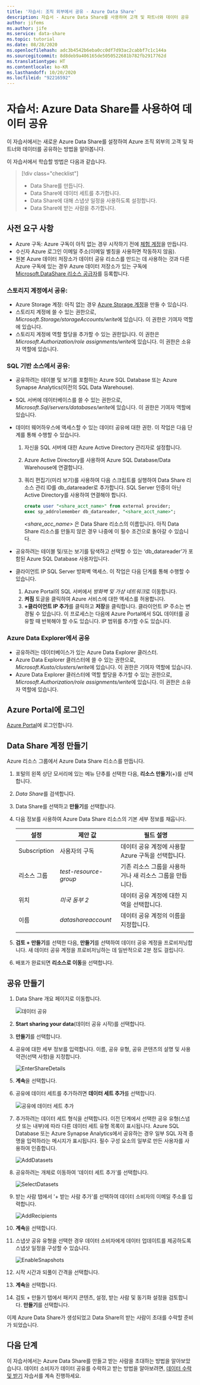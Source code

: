 ```yaml
---
title: '자습서: 조직 외부에서 공유 - Azure Data Share'
description: 자습서 - Azure Data Share를 사용하여 고객 및 파트너와 데이터 공유
author: jifems
ms.author: jife
ms.service: data-share
ms.topic: tutorial
ms.date: 08/28/2020
ms.openlocfilehash: adc3b4542b6eba0cc0df7d93ac2cabbf7c1c144a
ms.sourcegitcommit: 8d8deb9a406165de5050522681b782fb2917762d
ms.translationtype: HT
ms.contentlocale: ko-KR
ms.lasthandoff: 10/20/2020
ms.locfileid: "92216592"
---
```

# <a name="tutorial-share-data-using-azure-data-share"></a>자습서: Azure Data Share를 사용하여 데이터 공유  

이 자습서에서는 새로운 Azure Data Share를 설정하여 Azure 조직 외부의 고객 및 파트너와 데이터를 공유하는 방법을 알아봅니다. 

이 자습서에서 학습할 방법은 다음과 같습니다.

> [!div class="checklist"]
> * Data Share를 만듭니다.
> * Data Share에 데이터 세트를 추가합니다.
> * Data Share에 대해 스냅샷 일정을 사용하도록 설정합니다. 
> * Data Share에 받는 사람을 추가합니다. 

## <a name="prerequisites"></a>사전 요구 사항

* Azure 구독: Azure 구독이 아직 없는 경우 시작하기 전에 [체험 계정](https://azure.microsoft.com/free/)을 만듭니다.
* 수신자 Azure 로그인 이메일 주소(이메일 별칭을 사용하면 작동하지 않음).
* 원본 Azure 데이터 저장소가 데이터 공유 리소스를 만드는 데 사용하는 것과 다른 Azure 구독에 있는 경우 Azure 데이터 저장소가 있는 구독에 [Microsoft.DataShare 리소스 공급자](concepts-roles-permissions.md#resource-provider-registration)를 등록합니다. 

### <a name="share-from-a-storage-account"></a>스토리지 계정에서 공유:

* Azure Storage 계정: 아직 없는 경우 [Azure Storage 계정](../storage/common/storage-account-create.md)을 만들 수 있습니다.
* 스토리지 계정에 쓸 수 있는 권한으로, *Microsoft.Storage/storageAccounts/write*에 있습니다. 이 권한은 기여자 역할에 있습니다.
* 스토리지 계정에 역할 할당을 추가할 수 있는 권한입니다. 이 권한은 *Microsoft.Authorization/role assignments/write*에 있습니다. 이 권한은 소유자 역할에 있습니다. 


### <a name="share-from-a-sql-based-source"></a>SQL 기반 소스에서 공유:

* 공유하려는 테이블 및 보기를 포함하는 Azure SQL Database 또는 Azure Synapse Analytics(이전의 SQL Data Warehouse).
* SQL 서버에 데이터베이스를 쓸 수 있는 권한으로, *Microsoft.Sql/servers/databases/write*에 있습니다. 이 권한은 기여자 역할에 있습니다.
* 데이터 웨어하우스에 액세스할 수 있는 데이터 공유에 대한 권한. 이 작업은 다음 단계를 통해 수행할 수 있습니다. 
    1. 자신을 SQL 서버에 대한 Azure Active Directory 관리자로 설정합니다.
    1. Azure Active Directory를 사용하여 Azure SQL Database/Data Warehouse에 연결합니다.
    1. 쿼리 편집기(미리 보기)를 사용하여 다음 스크립트를 실행하여 Data Share 리소스 관리 ID를 db_datareader로 추가합니다. SQL Server 인증이 아닌 Active Directory를 사용하여 연결해야 합니다. 
    
        ```sql
        create user "<share_acct_name>" from external provider;     
        exec sp_addrolemember db_datareader, "<share_acct_name>"; 
        ```                   
       *<share_acc_name>* 은 Data Share 리소스의 이름입니다. 아직 Data Share 리소스를 만들지 않은 경우 나중에 이 필수 조건으로 돌아갈 수 있습니다.  

* 공유하려는 테이블 및/또는 보기를 탐색하고 선택할 수 있는 ‘db_datareader’가 포함된 Azure SQL Database 사용자입니다. 

* 클라이언트 IP SQL Server 방화벽 액세스. 이 작업은 다음 단계를 통해 수행할 수 있습니다. 
    1. Azure Portal의 SQL 서버에서 *방화벽 및 가상 네트워크*로 이동합니다.
    1. **켜짐** 토글을 클릭하여 Azure 서비스에 대한 액세스를 허용합니다.
    1. **+클라이언트 IP 추가**를 클릭하고 **저장**을 클릭합니다. 클라이언트 IP 주소는 변경될 수 있습니다. 이 프로세스는 다음에 Azure Portal에서 SQL 데이터를 공유할 때 반복해야 할 수도 있습니다. IP 범위를 추가할 수도 있습니다. 

### <a name="share-from-azure-data-explorer"></a>Azure Data Explorer에서 공유
* 공유하려는 데이터베이스가 있는 Azure Data Explorer 클러스터.
* Azure Data Explorer 클러스터에 쓸 수 있는 권한으로, *Microsoft.Kusto/clusters/write*에 있습니다. 이 권한은 기여자 역할에 있습니다.
* Azure Data Explorer 클러스터에 역할 할당을 추가할 수 있는 권한으로, *Microsoft.Authorization/role assignments/write*에 있습니다. 이 권한은 소유자 역할에 있습니다.

## <a name="sign-in-to-the-azure-portal"></a>Azure Portal에 로그인

[Azure Portal](https://portal.azure.com/)에 로그인합니다.

## <a name="create-a-data-share-account"></a>Data Share 계정 만들기

Azure 리소스 그룹에서 Azure Data Share 리소스를 만듭니다.

1. 포털의 왼쪽 상단 모서리에 있는 메뉴 단추를 선택한 다음, **리소스 만들기**(+)를 선택합니다.

1. *Data Share*를 검색합니다.

1. Data Share를 선택하고 **만들기**를 선택합니다.

1. 다음 정보를 사용하여 Azure Data Share 리소스의 기본 세부 정보를 채웁니다. 

     **설정** | **제안 값** | **필드 설명**
    |---|---|---|
    | Subscription | 사용자의 구독 | 데이터 공유 계정에 사용할 Azure 구독을 선택합니다.|
    | 리소스 그룹 | *test-resource-group* | 기존 리소스 그룹을 사용하거나 새 리소스 그룹을 만듭니다. |
    | 위치 | *미국 동부 2* | 데이터 공유 계정에 대한 지역을 선택합니다.
    | 이름 | *datashareaccount* | 데이터 공유 계정의 이름을 지정합니다. |
    | | |

1. **검토 + 만들기**를 선택한 다음, **만들기**를 선택하여 데이터 공유 계정을 프로비저닝합니다. 새 데이터 공유 계정을 프로비저닝하는 데 일반적으로 2분 정도 걸립니다. 

1. 배포가 완료되면 **리소스로 이동**을 선택합니다.

## <a name="create-a-share"></a>공유 만들기

1. Data Share 개요 페이지로 이동합니다.

    ![데이터 공유](./media/share-receive-data.png "데이터 공유") 

1. **Start sharing your data**(데이터 공유 시작)를 선택합니다.

1. **만들기**를 선택합니다.   

1. 공유에 대한 세부 정보를 입력합니다. 이름, 공유 유형, 공유 콘텐츠의 설명 및 사용 약관(선택 사항)을 지정합니다. 

    ![EnterShareDetails](./media/enter-share-details.png "공유 세부 정보 입력") 

1. **계속**을 선택합니다.

1. 공유에 데이터 세트를 추가하려면 **데이터 세트 추가**를 선택합니다. 

    ![공유에 데이터 세트 추가](./media/datasets.png "데이터 세트")

1. 추가하려는 데이터 세트 형식을 선택합니다. 이전 단계에서 선택한 공유 유형(스냅샷 또는 내부)에 따라 다른 데이터 세트 유형 목록이 표시됩니다. Azure SQL Database 또는 Azure Synapse Analytics에서 공유하는 경우 일부 SQL 자격 증명을 입력하라는 메시지가 표시됩니다. 필수 구성 요소의 일부로 만든 사용자를 사용하여 인증합니다.

    ![AddDatasets](./media/add-datasets.png "데이터 세트 추가")    

1. 공유하려는 개체로 이동하여 '데이터 세트 추가'를 선택합니다. 

    ![SelectDatasets](./media/select-datasets.png "데이터 세트 선택")    

1. 받는 사람 탭에서 '+ 받는 사람 추가'를 선택하여 데이터 소비자의 이메일 주소를 입력합니다. 

    ![AddRecipients](./media/add-recipient.png "수신자 추가") 

1. **계속**을 선택합니다.

1. 스냅샷 공유 유형을 선택한 경우 데이터 소비자에게 데이터 업데이트를 제공하도록 스냅샷 일정을 구성할 수 있습니다. 

    ![EnableSnapshots](./media/enable-snapshots.png "스냅샷 사용") 

1. 시작 시간과 되풀이 간격을 선택합니다. 

1. **계속**을 선택합니다.

1. 검토 + 만들기 탭에서 패키지 콘텐츠, 설정, 받는 사람 및 동기화 설정을 검토합니다. **만들기**를 선택합니다.

이제 Azure Data Share가 생성되었고 Data Share의 받는 사람이 초대를 수락할 준비가 되었습니다. 

## <a name="next-steps"></a>다음 단계

이 자습서에서는 Azure Data Share를 만들고 받는 사람을 초대하는 방법을 알아보았습니다. 데이터 소비자가 데이터 공유를 수락하고 받는 방법을 알아보려면, [데이터 수락 및 받기](subscribe-to-data-share.md) 자습서를 계속 진행하세요.
